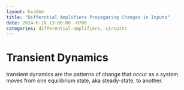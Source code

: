 ```yaml
---
layout: hidden
title: "Differntial Amplifiers Propagating Changes in Inputs"
date: 2024-6-18 13:00:00 -0700
categories: differential-amplifiers, circuits
---
```


# Transient Dynamics

transient dynamics are the patterns of change that occur as a system moves from one equilibrium state, aka steady-state, to another.